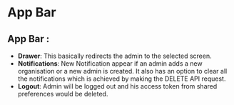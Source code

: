 # App Bar

## App Bar :

* **Drawer**: This basically redirects the admin to the selected screen.
* **Notifications**: New Notification appear if an admin adds a new organisation or a new admin is created. It also has an option to clear all the notifications which is achieved by making the DELETE API request.
* **Logout**: Admin will be logged out and his access token from shared preferences would be deleted.

